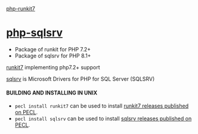 [php-runkit7](https://github.com/diepxuan/php-runkit7)

[php-sqlsrv](https://github.com/diepxuan/php-sqlsrv)
=====

- Package of runkit for PHP 7.2+
- Package of sqlsrv for PHP 8.1+

[runkit7](https://pecl.php.net/package/runkit7) implementing php7.2+ support

[sqlsrv](https://pecl.php.net/package/sqlsrv) is Microsoft Drivers for PHP for SQL Server (SQLSRV)

#### BUILDING AND INSTALLING IN UNIX

- `pecl install runkit7` can be used to install [runkit7 releases published on PECL](https://pecl.php.net/package/runkit7).
- `pecl install sqlsrv` can be used to install [sqlsrv releases published on PECL](https://pecl.php.net/package/sqlsrv).

